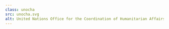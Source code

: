 ```yaml
---
class: unocha
src: unocha.svg
alt: United Nations Office for the Coordination of Humanitarian Affairs
---
```

